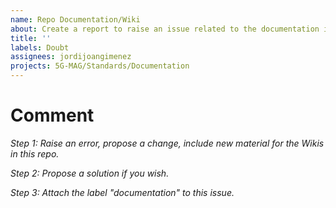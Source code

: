 ```yaml
---
name: Repo Documentation/Wiki
about: Create a report to raise an issue related to the documentation in the Wikis
title: ''
labels: Doubt
assignees: jordijoangimenez
projects: 5G-MAG/Standards/Documentation
---
```


# Comment
_Step 1: Raise an error, propose a change, include new material for the Wikis in this repo._

_Step 2: Propose a solution if you wish._

_Step 3: Attach the label "documentation" to this issue._
